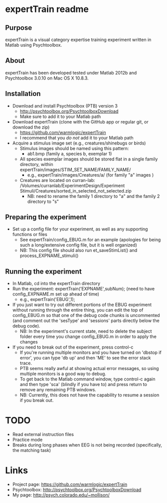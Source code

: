 expertTrain readme
===========

Purpose
----

expertTrain is a visual category expertise training experiment written in Matlab using Psychtoolbox.

About
----

expertTrain has been developed tested under Matlab 2012b and Psychtoolbox 3.0.10 on Mac OS X 10.8.3.

Installation
----

- Download and install Psychtoolbox (PTB) version 3
   - http://psychtoolbox.org/PsychtoolboxDownload
   - Make sure to add it to your Matlab path
- Download expertTrain (clone with the GitHub app or regular git, or download the zip)
   - https://github.com/warmlogic/expertTrain
   - I recommend that you *do not* add it to your Matlab path
- Acquire a stimulus image set (e.g., creatures/shinebugs or birds)
   - Stimulus images should be named using this pattern:
      - ab1.bmp (family a, species b, exemplar 1)
   - All species exemplar images should be stored flat in a single family directory, within expertTrain/images/STIM_SET_NAME/FAMILY_NAME/
      - e.g., expertTrain/images/Creatures/a/ (for family "a" images )
   - Creatures are located on curran-lab: /Volumes/curranlab/ExperimentDesign/Experiment Stimuli/Creatures/sorted_in_selected_not_selected.zip
      - NB: need to rename the family 1 directory to "a" and the family 2 directory to "s"

Preparing the experiment
----

- Set up a config file for your experiment, as well as any supporting functions or files
   - See expertTrain/config_EBUG.m for an example (apologies for being such a long/extensive config file, but it is well organized)
   - NB: This config file should also run et_saveStimList() and process_EXPNAME_stimuli()

Running the experiment
----

- In Matlab, cd into the expertTrain directory
- Run the experiment: expertTrain('EXPNAME',subNum); (need to have config_EXPNAME.m set up ahead of time)
   - e.g., expertTrain('EBUG',1);
- If you just want to try out different portions of the EBUG experiment without running through the entire thing, you can edit the top of config_EBUG.m so that one of the debug code chunks is uncommented (and comment out the 'sesType' and 'sessions' parts directly below the debug code).
   - NB: In the experiment's current state, need to delete the subject folder every time you change config_EBUG.m in order to apply the changes
- If you need to break out of the experiment, press control-c
   - If you're running multiple monitors and you have turned on 'dbstop if error', you can type 'db up' and then 'ME' to see the error stack trace.
   - PTB seems really awful at showing actual error messages, so using multiple monitors is a good way to debug.
   - To get back to the Matlab command window, type control-c again and then type 'sca' (blindly if you have to) and press return to remove any remaining PTB windows.
   - NB: Currently, this does not have the capability to resume a session if you break out.

TODO
====

- Read external instruction files
- Practice mode
- Breaks during long phases when EEG is not being recorded (specifically, the matching task)

Links
====

- Project page: https://github.com/warmlogic/expertTrain
- Psychtoolbox: http://psychtoolbox.org/PsychtoolboxDownload
- My page: http://psych.colorado.edu/~mollison/
